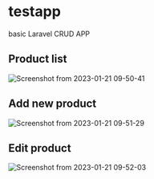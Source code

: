 # testapp
basic Laravel CRUD APP

## Product list
![Screenshot from 2023-01-21 09-50-41](https://user-images.githubusercontent.com/59218902/213843110-a9822bd8-1eea-47ff-91af-056ce91b110d.png)


## Add new product
![Screenshot from 2023-01-21 09-51-29](https://user-images.githubusercontent.com/59218902/213843129-f85fc9b9-1585-4f58-85ca-1a3a5d49a3a2.png)


## Edit product

![Screenshot from 2023-01-21 09-52-03](https://user-images.githubusercontent.com/59218902/213843147-6d3a4ee1-bb4b-4181-991f-327c2bbd4429.png)
